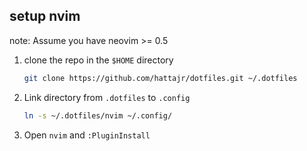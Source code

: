 ## setup nvim 
note: Assume you have neovim >= 0.5
1. clone the repo in the `$HOME` directory
    ```bash
    git clone https://github.com/hattajr/dotfiles.git ~/.dotfiles
    ```
2. Link directory from `.dotfiles` to `.config`
    ```bash
    ln -s ~/.dotfiles/nvim ~/.config/
    ```
3. Open `nvim` and `:PluginInstall`




